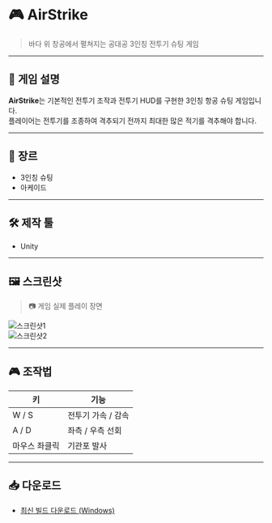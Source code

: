 # 🎮 AirStrike

> 바다 위 창공에서 펼쳐지는 공대공 3인칭 전투기 슈팅 게임

---

## 📌 게임 설명

**AirStrike**는 기본적인 전투기 조작과 전투기 HUD를 구현한 3인칭 항공 슈팅 게임입니다.  
플레이어는 전투기를 조종하여 격추되기 전까지 최대한 많은 적기를 격추해야 합니다.  

---

## 🧩 장르

- 3인칭 슈팅
- 아케이드

---

## 🛠 제작 툴

- Unity

---

## 🖼 스크린샷

> 📷 게임 실제 플레이 장면

![스크린샷1](https://your-image-url.com/screenshot1.png)  
![스크린샷2](https://your-image-url.com/screenshot2.png)

---

## 🎮 조작법

| 키 | 기능 |
|----|------|
| W / S | 전투기 가속 / 감속 |
| A / D | 좌측 / 우측 선회 |
| 마우스 좌클릭 | 기관포 발사 |

---

## 📥 다운로드

- [최신 빌드 다운로드 (Windows)](https://drive.google.com/file/d/1ZRym5ykm_8qdVoY_Zm8ftCB5wEDGSzy_/view?usp=drive_link)
